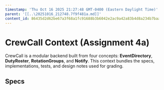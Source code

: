 ```yaml
---
timestamp: 'Thu Oct 16 2025 21:27:48 GMT-0400 (Eastern Daylight Time)'
parent: '[[..\20251016_212748.7f9f481a.md]]'
content_id: 86435d2d62be67a3f68a1fc91688b3b6042e2ac9a42a83b4d8a234b7baa4ebe2
---
```


# CrewCall Context (Assignment 4a)

CrewCall is a modular backend built from four concepts: **EventDirectory**, **DutyRoster**, **RotationGroups**, and **Notify**.
This context bundles the specs, implementations, tests, and design notes used for grading.

## Specs
